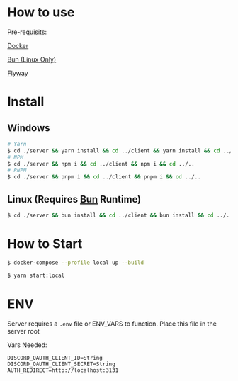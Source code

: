 # How to use

Pre-requisits:

[Docker](https://www.docker.com/)

[Bun (Linux Only)](https://bun.sh/)

[Flyway](https://www.red-gate.com/products/flyway/community/download/)

# Install

## Windows

```bash
# Yarn
$ cd ./server && yarn install && cd ../client && yarn install && cd ../..
# NPM
$ cd ./server && npm i && cd ../client && npm i && cd ../..
# PNPM
$ cd ./server && pnpm i && cd ../client && pnpm i && cd ../..
```

## Linux (Requires [Bun](https://bun.sh) Runtime)

```bash
$ cd ./server && bun install && cd ../client && bun install && cd ../..
```

# How to Start

```bash
$ docker-compose --profile local up --build
```

```bash
$ yarn start:local
```

# ENV

Server requires a `.env` file or ENV_VARS to function.
Place this file in the server root

Vars Needed:

```
DISCORD_OAUTH_CLIENT_ID=String
DISCORD_OAUTH_CLIENT_SECRET=String
AUTH_REDIRECT=http://localhost:3131
``````
